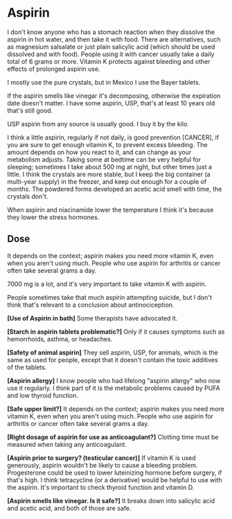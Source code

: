 # Aspirin

I don't know anyone who has a stomach reaction when they dissolve the aspirin in hot water, and then take it with food. There are alternatives, such as magnesium salsalate or just plain salicylic acid (which should be used dissolved and with food). People using it with cancer usually take a daily total of 6 grams or more. Vitamin K protects against bleeding and other effects of prolonged aspirin use.

I mostly use the pure crystals, but in Mexico I use the Bayer tablets.

If the aspirin smells like vinegar it's decomposing, otherwise the expiration date doesn't matter. I have some aspirin, USP, that's at least 10 years old that's still good.

USP aspirin from any source is usually good. I buy it by the kilo.

I think a little aspirin, regularly if not daily, is good prevention [CANCER], if you are sure to get enough vitamin K, to prevent excess bleeding. The amount depends on how you react to it, and can change as your metabolism adjusts. Taking some at bedtime can be very helpful for sleeping; sometimes I take about 500 mg at night, but other times just a little. I think the crystals are more stable, but I keep the big container (a multi-year supply) in the freezer, and keep out enough for a couple of months. The powdered forms developed an acetic acid smell with time, the crystals don't.

When aspirin and niacinamide lower the temperature I think it's because they lower the stress hormones.

## Dose
It depends on the context; aspirin makes you need more vitamin K, even when you aren't using much. People who use aspirin for arthritis or cancer often take several grams a day.

7000 mg is a lot, and it's very important to take vitamin K with aspirin.

People sometimes take that much aspirin attempting suicide, but I don't think that's relevant to a conclusion about antinociception.

**[Use of Aspirin in bath]**
Some therapists have advocated it.

**[Starch in aspirin tablets problematic?]**
Only if it causes symptoms such as hemorrhoids, asthma, or headaches.

**[Safety of animal aspirin]**
They sell aspirin, USP, for animals, which is the same as used for people, except that it doesn't contain the toxic additives of the tablets.

**[Aspirin allergy]**
I know people who had lifelong "aspirin allergy" who now use it regularly. I think part of it is the metabolic problems caused by PUFA and low thyroid function.

**[Safe upper limit?]**
It depends on the context; aspirin makes you need more vitamin K, even when you aren't using much. People who use aspirin for arthritis or cancer often take several grams a day.

**[Right dosage of aspirin for use as anticoagulant?]**
Clotting time must be measured when taking any anticoagulant.

**[Aspirin prior to surgery? (testicular cancer)]**
If vitamin K is used generously, aspirin wouldn't be likely to cause a bleeding problem. Progesterone could be used to lower luteinizing hormone before surgery, if that's high. I think tetracycline (or a derivative) would be helpful to use with the aspirin. It's important to check thyroid function and vitamin D.

**[Aspirin smells like vinegar. Is it safe?]**
It breaks down into salicylic acid and acetic acid, and both of those are safe.